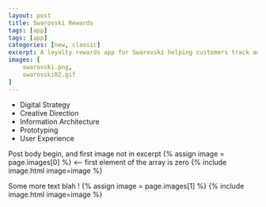 ```yaml
---
layout: post
title: Swarovski Rewards
tags: [app]
tags: [app]
categories: [new, classic]
excerpt: A loyalty rewards app for Swarovski helping customers track and earn points.
images: [
	swarovski.png, 
	swarovski02.gif
]
---
```


- Digital Strategy
- Creative Direction
- Information Architecture
- Prototyping
- User Experience

Post body begin, and first image not in excerpt
{% assign image = page.images[0] %} <-- first element of the array is zero
{% include image.html image=image %}

Some more text blah !
{% assign image = page.images[1] %}
{% include image.html image=image %}